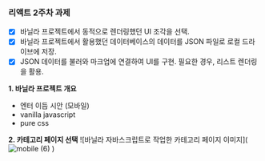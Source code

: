 ### 리액트 2주차 과제

- [x] 바닐라 프로젝트에서 동적으로 렌더링했던 UI 조각을 선택.
- [x] 바닐라 프로젝트에서 활용했던 데이터베이스의 데이터를 JSON 파일로 로컬 드라이브에 저장.
- [x] JSON 데이터를 불러와 마크업에 연결하여 UI를 구현. 필요한 경우, 리스트 렌더링을 활용.

 **1. 바닐라 프로젝트 개요**
- 엔터 이듬 시안 (모바일)
- vanilla javascript
- pure css

**2. 카테고리 페이지 선택**
![바닐라 자바스크립트로 작업한 카테고리 페이지 이미지](![mobile (6)](https://github.com/pistapixie/react-task/assets/144419094/040bac72-7a46-4ff7-8233-a28687b88623)
)
